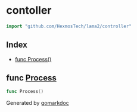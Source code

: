 <!-- Code generated by gomarkdoc. DO NOT EDIT -->

# contoller

```go
import "github.com/HexmosTech/lama2/controller"
```

## Index

- [func Process()](<#func-process>)


## func [Process](<https://github.com/HexmosTech/Lama2/blob/master/controller/controller.go#L16>)

```go
func Process()
```



Generated by [gomarkdoc](<https://github.com/princjef/gomarkdoc>)
